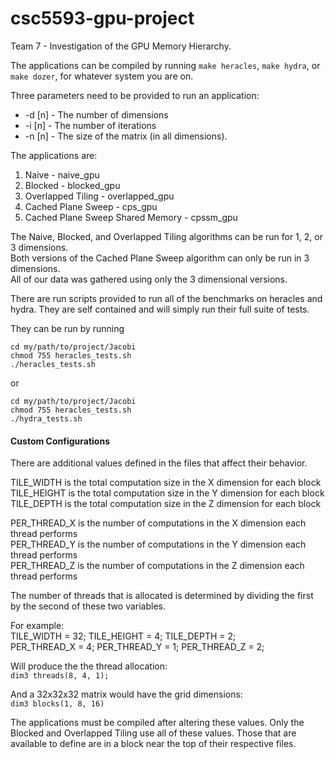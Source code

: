 # csc5593-gpu-project

Team 7 - Investigation of the GPU Memory Hierarchy.

The applications can be compiled by running `make heracles`, `make hydra`, or `make dozer`, for whatever system you are on.

Three parameters need to be provided to run an application:

- -d [n] - The number of dimensions
- -i [n] - The number of iterations
- -n [n] - The size of the matrix (in all dimensions).

The applications are:

1. Naive - naive_gpu
1. Blocked - blocked_gpu
1. Overlapped Tiling - overlapped_gpu
1. Cached Plane Sweep - cps_gpu
1. Cached Plane Sweep Shared Memory - cpssm_gpu

The Naive, Blocked, and Overlapped Tiling algorithms can be run for 1, 2, or 3 dimensions.  
Both versions of the Cached Plane Sweep algorithm can only be run in 3 dimensions.  
All of our data was gathered using only the 3 dimensional versions.

There are run scripts provided to run all of the benchmarks on heracles and hydra. 
They are self contained and will simply run their full suite of tests.

They can be run by running
```shell
cd my/path/to/project/Jacobi
chmod 755 heracles_tests.sh
./heracles_tests.sh
```

or

```shell
cd my/path/to/project/Jacobi
chmod 755 heracles_tests.sh
./hydra_tests.sh
```

#### Custom Configurations

There are additional values defined in the files that affect their behavior.

TILE_WIDTH is the total computation size in the X dimension for each block  
TILE_HEIGHT is the total computation size in the Y dimension for each block  
TILE_DEPTH is the total computation size in the Z dimension for each block  

PER_THREAD_X is the number of computations in the X dimension each thread performs  
PER_THREAD_Y is the number of computations in the Y dimension each thread performs  
PER_THREAD_Z is the number of computations in the Z dimension each thread performs  

The number of threads that is allocated is determined by dividing the first by the second of these two variables.  

For example:  
TILE_WIDTH = 32; TILE_HEIGHT = 4; TILE_DEPTH = 2;   
PER_THREAD_X = 4; PER_THREAD_Y = 1; PER_THREAD_Z = 2;

Will produce the the thread allocation:  
`dim3 threads(8, 4, 1);`

And a 32x32x32 matrix would have the grid dimensions:  
`dim3 blocks(1, 8, 16)`

The applications must be compiled after altering these values. 
Only the Blocked and Overlapped Tiling use all of these values. 
Those that are available to define are in a block near the top of their respective files.